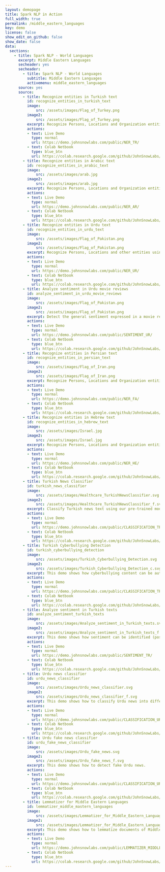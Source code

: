```yaml
---
layout: demopage
title: Spark NLP in Action
full_width: true
permalink: /middle_eastern_languages
key: demo
license: false
show_edit_on_github: false
show_date: false
data:
  sections:  
    - title: Spark NLP - World Languages 
      excerpt: Middle Eastern Languages
      secheader: yes
      secheader:
        - title: Spark NLP - World Languages
          subtitle: Middle Eastern Languages
          activemenu: middle_eastern_languages
      source: yes
      source: 
        - title: Recognize entities in Turkish text
          id: recognize_entities_in_turkish_text
          image: 
              src: /assets/images/Flag_of_Turkey.png
          image2: 
              src: /assets/images/Flag_of_Turkey.png
          excerpt: Recognize Persons, Locations and Organization entities using an out of the box pretrained Deep Learning model and multi-lingual Bert word embeddings.
          actions:
          - text: Live Demo
            type: normal
            url: https://demo.johnsnowlabs.com/public/NER_TR/
          - text: Colab Netbook
            type: blue_btn
            url: https://colab.research.google.com/github/JohnSnowLabs/spark-nlp-workshop/blob/master/tutorials/streamlit_notebooks/NER_TR.ipynb
        - title: Recognize entities in Arabic text 
          id: recognize_entities_in_arabic_text
          image: 
              src: /assets/images/arab.jpg
          image2: 
              src: /assets/images/arab.jpg
          excerpt: Recognize Persons, Locations and Organization entities using an out of the box pretrained Deep Learning model and language specific embeddings. 
          actions:
          - text: Live Demo
            type: normal
            url: https://demo.johnsnowlabs.com/public/NER_AR/ 
          - text: Colab Netbook
            type: blue_btn
            url: https://colab.research.google.com/github/JohnSnowLabs/spark-nlp-workshop/blob/master/tutorials/streamlit_notebooks/NER.ipynb
        - title: Recognize entities in Urdu text
          id: recognize_entities_in_urdu_text
          image: 
              src: /assets/images/Flag_of_Pakistan.png
          image2: 
              src: /assets/images/Flag_of_Pakistan.png
          excerpt: Recognize Persons, Locations and other entities using an out of the box pretrained Deep Learning model and language specific embeddings.
          actions:
          - text: Live Demo
            type: normal
            url: https://demo.johnsnowlabs.com/public/NER_UR/
          - text: Colab Netbook
            type: blue_btn
            url: https://colab.research.google.com/github/JohnSnowLabs/spark-nlp-workshop/blob/master/tutorials/streamlit_notebooks/NER.ipynb        
        - title: Analyze sentiment in Urdu movie reviews
          id: analyze_sentiment_in_urdu_movie_reviews
          image: 
              src: /assets/images/Flag_of_Pakistan.png
          image2: 
              src: /assets/images/Flag_of_Pakistan.png
          excerpt: Detect the general sentiment expressed in a movie review or tweet by using our pretrained Spark NLP sentiment analysis model for Urdu language.
          actions:
          - text: Live Demo
            type: normal
            url: https://demo.johnsnowlabs.com/public/SENTIMENT_UR/
          - text: Colab Netbook
            type: blue_btn
            url: https://colab.research.google.com/github/JohnSnowLabs/spark-nlp-workshop/blob/master/tutorials/streamlit_notebooks/SENTIMENT_EN.ipynb
        - title: Recognize entities in Persian text 
          id: recognize_entities_in_persian_text
          image: 
              src: /assets/images/Flag_of_Iran.png
          image2: 
              src: /assets/images/Flag_of_Iran.png
          excerpt: Recognize Persons, Locations and Organization entities using an out of the box pretrained Deep Learning model and language specific embeddings. 
          actions:
          - text: Live Demo
            type: normal
            url: https://demo.johnsnowlabs.com/public/NER_FA/ 
          - text: Colab Netbook
            type: blue_btn
            url: https://colab.research.google.com/github/JohnSnowLabs/spark-nlp-workshop/blob/master/tutorials/streamlit_notebooks/NER.ipynb
        - title: Recognize entities in Hebrew text 
          id: recognize_entities_in_hebrew_text
          image: 
              src: /assets/images/Israel.jpg
          image2: 
              src: /assets/images/Israel.jpg
          excerpt: Recognize Persons, Locations and Organization entities using an out of the box pretrained Deep Learning model and language specific embeddings.
          actions:
          - text: Live Demo
            type: normal
            url: https://demo.johnsnowlabs.com/public/NER_HE/
          - text: Colab Netbook
            type: blue_btn
            url: https://colab.research.google.com/github/JohnSnowLabs/spark-nlp-workshop/blob/master/tutorials/streamlit_notebooks/NER.ipynb
        - title: Turkish News Classifier
          id: turkish_news_classifier
          image: 
              src: /assets/images/Healthcare_TurkishNewsClassifier.svg
          image2: 
              src: /assets/images/Healthcare_TurkishNewsClassifier_f.svg
          excerpt: Classify Turkish news text using our pre-trained model
          actions:
          - text: Live Demo
            type: normal
            url: https://demo.johnsnowlabs.com/public/CLASSIFICATION_TR_NEWS/
          - text: Colab Netbook
            type: blue_btn
            url: https://colab.research.google.com/github/JohnSnowLabs/spark-nlp-workshop/blob/master/tutorials/streamlit_notebooks/CLASSIFICATION_TR_NEWS.ipynb
        - title: Turkish Cyberbullying Detection
          id: turkish_cyberbullying_detection
          image: 
              src: /assets/images/Turkish_Cyberbullying_Detection.svg
          image2: 
              src: /assets/images/Turkish_Cyberbullying_Detection_c.svg
          excerpt: This demo shows how cyberbullying content can be automatically detected in Turkish text using Classifier DL model. 
          actions:
          - text: Live Demo
            type: normal
            url: https://demo.johnsnowlabs.com/public/CLASSIFICATION_TR_CYBERBULLYING/
          - text: Colab Netbook
            type: blue_btn
            url: https://colab.research.google.com/github/JohnSnowLabs/spark-nlp-workshop/blob/master/tutorials/streamlit_notebooks/CLASSIFICATION_TR_CYBERBULLYING.ipynb 
        - title: Analyze sentiment in Turkish texts
          id: analyze_sentiment_turkish_texts 
          image: 
              src: /assets/images/Analyze_sentiment_in_Turkish_texts.svg
          image2: 
              src: /assets/images/Analyze_sentiment_in_Turkish_texts_f.svg
          excerpt: This demo shows how sentiment can be identified (positive or negative) in Turkish texts.
          actions:
          - text: Live Demo
            type: normal
            url: https://demo.johnsnowlabs.com/public/SENTIMENT_TR/
          - text: Colab Netbook
            type: blue_btn
            url: https://colab.research.google.com/github/JohnSnowLabs/spark-nlp-workshop/blob/master/tutorials/streamlit_notebooks/CLASSIFICATION_TR_SENTIMENT.ipynb
        - title: Urdu news classifier 
          id: urdu_news_classifier  
          image: 
              src: /assets/images/Urdu_news_classifier.svg
          image2: 
              src: /assets/images/Urdu_news_classifier_f.svg
          excerpt: This demo shows how to classify Urdu news into different categories, such as Science, Entertainment, etc.
          actions:
          - text: Live Demo
            type: normal
            url: https://demo.johnsnowlabs.com/public/CLASSIFICATION_UR_NEWS/
          - text: Colab Netbook
            type: blue_btn
            url: https://colab.research.google.com/github/JohnSnowLabs/spark-nlp-workshop/blob/master/tutorials/streamlit_notebooks/CLASSIFICATION_UR_NEWS.ipynb
        - title: Urdu fake news classifier
          id: urdu_fake_news_classifier
          image: 
              src: /assets/images/Urdu_fake_news.svg
          image2: 
              src: /assets/images/Urdu_fake_news_f.svg
          excerpt: This demo shows how to detect fake Urdu news.
          actions:
          - text: Live Demo
            type: normal
            url: https://demo.johnsnowlabs.com/public/CLASSIFICATION_UR_NEWS/
          - text: Colab Netbook
            type: blue_btn
            url: https://colab.research.google.com/github/JohnSnowLabs/spark-nlp-workshop/blob/master/tutorials/streamlit_notebooks/CLASSIFICATION_UR_NEWS.ipynb
        - title: Lemmatizer for Middle Eastern Languages
          id: lemmatizer_middle_mastern_languages 
          image: 
              src: /assets/images/Lemmatizer_for_Middle_Eastern_Languages.svg
          image2: 
              src: /assets/images/Lemmatizer_for_Middle_Eastern_Languages_f.svg
          excerpt: This demo shows how to lemmatize documents of Middle Eastern languages.
          actions:
          - text: Live Demo
            type: normal
            url: https://demo.johnsnowlabs.com/public/LEMMATIZER_MIDDLE_EAST/
          - text: Colab Netbook
            type: blue_btn
            url: https://colab.research.google.com/github/JohnSnowLabs/spark-nlp-workshop/blob/master/tutorials/Certification_Trainings/Public/2.Text_Preprocessing_with_SparkNLP_Annotators_Transformers.ipynb
---
```

